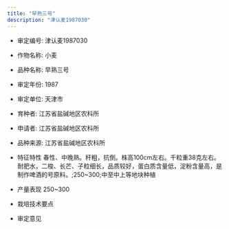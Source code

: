 ```yaml
---
title: "早熟三号"
description: "津认麦1987030"
---
```

* 审定编号:  津认麦1987030

*  作物名称:  小麦

*  品种名称:  早熟三号

*  审定年份:  1987

*  审定单位:  天津市

* 育种者:  江苏省盐碱地区农科所

*  申请者:  江苏省盐碱地区农科所

*  品种来源:  江苏省盐碱地区农科所

*  特征特性
春性、中晚熟。秆粗，抗倒。株高100cm左右。千粒重38克左右。耐肥水，二梭、长芒、子粒细长，品质较好，蛋白质含量低，淀粉含量高，是制作啤酒的号原料。;250~300;中至中上等地块种植

*  产量表现
250~300

*  栽培技术要点


*  审定意见

